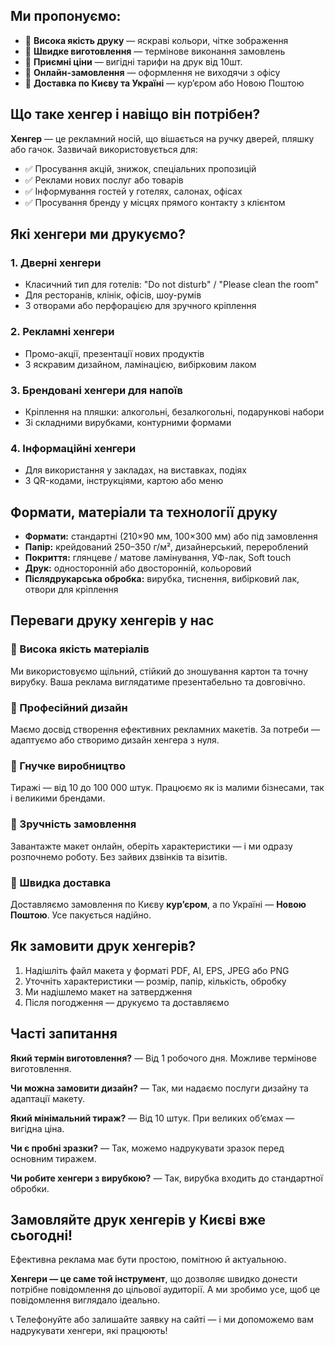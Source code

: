 ## Ми пропонуємо:

* 🔹 **Висока якість друку** — яскраві кольори, чітке зображення
* 🔹 **Швидке виготовлення** — термінове виконання замовлень
* 🔹 **Приємні ціни** — вигідні тарифи на друк від 10шт.
* 🔹 **Онлайн-замовлення** — оформлення не виходячи з офісу
* 🔹 **Доставка по Києву та Україні** — кур’єром або Новою Поштою

## Що таке хенгер і навіщо він потрібен?

**Хенгер** — це рекламний носій, що вішається на ручку дверей, пляшку або гачок. Зазвичай використовується для:

* ✅ Просування акцій, знижок, спеціальних пропозицій
* ✅ Реклами нових послуг або товарів
* ✅ Інформування гостей у готелях, салонах, офісах
* ✅ Просування бренду у місцях прямого контакту з клієнтом

## Які хенгери ми друкуємо?

### 1. Дверні хенгери

* Класичний тип для готелів: "Do not disturb" / "Please clean the room"
* Для ресторанів, клінік, офісів, шоу-румів
* З отворами або перфорацією для зручного кріплення

### 2. Рекламні хенгери

* Промо-акції, презентації нових продуктів
* З яскравим дизайном, ламінацією, вибірковим лаком

### 3. Брендовані хенгери для напоїв

* Кріплення на пляшки: алкогольні, безалкогольні, подарункові набори
* Зі складними вирубками, контурними формами

### 4. Інформаційні хенгери

* Для використання у закладах, на виставках, подіях
* З QR-кодами, інструкціями, картою або меню

## Формати, матеріали та технології друку

* **Формати:** стандартні (210×90 мм, 100×300 мм) або під замовлення
* **Папір:** крейдований 250–350 г/м², дизайнерський, перероблений
* **Покриття:** глянцеве / матове ламінування, УФ-лак, Soft touch
* **Друк:** односторонній або двосторонній, кольоровий
* **Післядрукарська обробка:** вирубка, тиснення, вибірковий лак, отвори для кріплення

## Переваги друку хенгерів у нас

### 🔹 Висока якість матеріалів

Ми використовуємо щільний, стійкий до зношування картон та точну вирубку. Ваша реклама виглядатиме презентабельно та довговічно.

### 🔹 Професійний дизайн

Маємо досвід створення ефективних рекламних макетів. За потреби — адаптуємо або створимо дизайн хенгера з нуля.

### 🔹 Гнучке виробництво

Тиражі — від 10 до 100 000 штук. Працюємо як із малими бізнесами, так і великими брендами.

### 🔹 Зручність замовлення

Завантажте макет онлайн, оберіть характеристики — і ми одразу розпочнемо роботу. Без зайвих дзвінків та візитів.

### 🔹 Швидка доставка

Доставляємо замовлення по Києву **кур’єром**, а по Україні — **Новою Поштою**. Усе пакується надійно.

## Як замовити друк хенгерів?

1. Надішліть файл макета у форматі PDF, AI, EPS, JPEG або PNG
2. Уточніть характеристики — розмір, папір, кількість, обробку
3. Ми надішлемо макет на затвердження
4. Після погодження — друкуємо та доставляємо

## Часті запитання

**Який термін виготовлення?**
— Від 1 робочого дня. Можливе термінове виготовлення.

**Чи можна замовити дизайн?**
— Так, ми надаємо послуги дизайну та адаптації макету.

**Який мінімальний тираж?**
— Від 10 штук. При великих об’ємах — вигідна ціна.

**Чи є пробні зразки?**
— Так, можемо надрукувати зразок перед основним тиражем.

**Чи робите хенгери з вирубкою?**
— Так, вирубка входить до стандартної обробки.

## Замовляйте друк хенгерів у Києві вже сьогодні!

Ефективна реклама має бути простою, помітною й актуальною.

**Хенгери — це саме той інструмент**, що дозволяє швидко донести потрібне повідомлення до цільової аудиторії. А ми зробимо усе, щоб це повідомлення виглядало ідеально.

📞 Телефонуйте або залишайте заявку на сайті — і ми допоможемо вам надрукувати хенгери, які працюють!